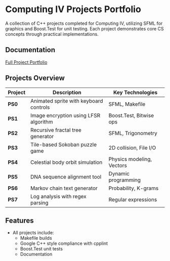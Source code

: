 # Computing IV Projects Portfolio

A collection of C++ projects completed for Computing IV, utilizing SFML for graphics and Boost.Test for unit testing. Each project demonstrates core CS concepts through practical implementations.

## Documentation

[Full Project Portfolio](./Final-Portfolio.pdf)

## Projects Overview

| Project | Description                            | Key Technologies          |
| ------- | -------------------------------------- | ------------------------- |
| **PS0** | Animated sprite with keyboard controls | SFML, Makefile            |
| **PS1** | Image encryption using LFSR algorithm  | Boost.Test, Bitwise ops   |
| **PS2** | Recursive fractal tree generator       | SFML, Trigonometry        |
| **PS3** | Tile-based Sokoban puzzle game         | 2D collision, File I/O    |
| **PS4** | Celestial body orbit simulation        | Physics modeling, Vectors |
| **PS5** | DNA sequence alignment tool            | Dynamic programming       |
| **PS6** | Markov chain text generator            | Probability, K-grams      |
| **PS7** | Log analysis with regex parsing        | Regular expressions       |

## Features

- All projects include:
  - Makefile builds
  - Google C++ style compliance with cpplint
  - Boost.Test unit tests
  - Documentation
